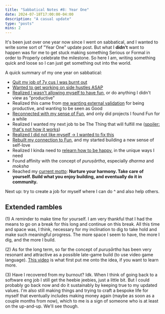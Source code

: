 ```yaml
---
title: "Sabbatical Notes #8: Year One"
date: 2024-07-18T17:00:00-04:00
description: "A casual update"
type: "posts"
mins: 2
---
```


It's been just over one year now since I went on sabbatical, and I wanted to write some sort of "Year One" update post. But what I **didn't** want to happen was for me to get stuck making something Serious or Formal in order to Properly celebrate the milestone. So here I am, writing something quick and loose so I can just get something out into the world.

A quick summary of my one year on sabbatical:

* <a target="_blank" href="https://billy.dev/posts/new-game-plus/">Quit my job of 7y cus I was burnt out</a>
* <a target="_blank" href="https://billy.dev/posts/sabbatical-notes/1-doing/">Wanted to get working on side hustles ASAP</a>
* <a target="_blank" href="https://billy.dev/posts/sabbatical-notes/2-fun/">Realized I wasn't allowing myself to have fun</a>, or do anything I didn't view as "productive"
* Realized this came from <a target="_blank" href="https://billy.dev/posts/emptiness/">me wanting external validation</a> for being productive, and wanting to be seen as Good
* <a target="_blank" href="https://billy.dev/posts/sabbatical-notes/recap1/">Reconnected with my sense of Fun</a>, and only did projects I found Fun for a while
* Realized I wanted my next job to be The Thing that will fulfill me (<a target="_blank" href="https://billy.dev/posts/sabbatical-notes/4/#big-magic">spoiler: that's not how it works</a>)
* <a target="_blank" href="https://billy.dev/posts/sabbatical-notes/5/">Realized I did not like myself → I wanted to fix this</a>
* <a target="_blank" href="https://billy.dev/posts/love-the-grind/">Rebuilt my connection to Fun</a>, and my started building a new sense of self-love
* Realized I kinda need to <a target="_blank" href="https://billy.dev/posts/sabbatical-notes/7/">relearn how to be happy</a>, in the unique ways I need
* Found affinity with the concept of _puruṣārtha_, especially _dharma_ and _moksha_
* Reached my <a target="_blank" href="https://billy.dev/posts/what-you-like#motto">current motto</a>: **Nurture your harmony. Take care of yourself. Build what you enjoy building, and eventually do it in community.**

Next up: try to create a job for myself where I can do ^ and also help others.

## Extended rambles
(1) A reminder to make time for yourself. I am very thankful that I had the means to go on a break for this long and continue on this break. All this time and space was, I think, necessary for my inclination to dig to take hold and make such meaningful progress. The more space I seem to have, the more I dig, and the more I build.

(2) As for the long term, so far the concept of _puruṣārtha_ has been very resonant and attractive as a possible late-game build (to use video game language). <a target="_blank" href="https://www.youtube.com/live/AiXiyLJz8-U?si=6xyx24hx9mBEjcNG&t=1447">This video</a> is what first put me onto the idea, if you want to learn more.

(3) Have I recovered from my burnout? Idk. When I think of going back to a software eng job I still get the heebie jeebies, just a little bit. But I could probably go back now and do it sustainably by keeping true to my updated values. I'm also still making things and trying to craft a bespoke life for myself that eventually includes making money again (maybe as soon as a couple months from now), which to me is a sign of someone who is at least on the up-and-up. We'll see though.
